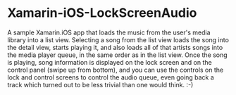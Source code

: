 Xamarin-iOS-LockScreenAudio
===========================

A sample Xamarin.iOS app that loads the music from the user's media library into a list view. Selecting a song from the list view loads the song into the detail view, starts playing it, and also loads all of that artists songs into the media player queue, in the same order as in the list view. Once the song is playing, song information is displayed on the lock screen and on the control panel (swipe up from bottom), and you can use the controls on the lock and control screens to control the audio queue, even going back a track which turned out to be less trivial than one would think. :-) 

